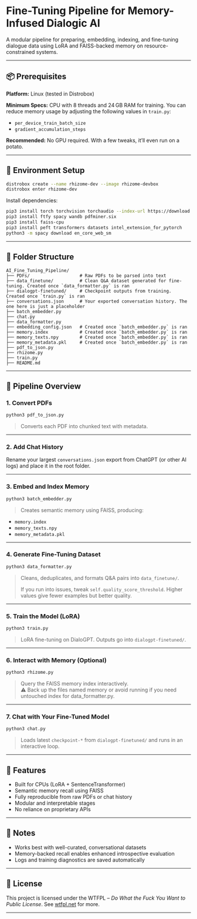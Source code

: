 # Fine-Tuning Pipeline for Memory-Infused Dialogic AI

A modular pipeline for preparing, embedding, indexing, and fine-tuning dialogue data using LoRA and FAISS-backed memory on resource-constrained systems.

---

## 📦 Prerequisites

**Platform:** Linux (tested in Distrobox)

**Minimum Specs:** CPU with 8 threads and 24 GB RAM for training. You can reduce memory usage by adjusting the following values in `train.py`:

* `per_device_train_batch_size`
* `gradient_accumulation_steps`

**Recommended:** No GPU required. With a few tweaks, it’ll even run on a potato.

---

## 🔧 Environment Setup

```bash
distrobox create --name rhizome-dev --image rhizome-devbox
distrobox enter rhizome-dev
```

Install dependencies:

```bash
pip3 install torch torchvision torchaudio --index-url https://download.pytorch.org/whl/cpu
pip3 install ftfy spacy wandb pdfminer.six
pip3 install faiss-cpu
pip3 install peft transformers datasets intel_extension_for_pytorch
python3 -m spacy download en_core_web_sm
```

---

## 📂 Folder Structure

```
AI_Fine_Tuning_Pipeline/
├── PDFs/                   # Raw PDFs to be parsed into text
├── data_finetune/          # Clean Q&A dataset generated for fine-tuning. Created once `data_formatter.py` is ran
├── dialogpt-finetuned/     # Checkpoint outputs from training. Created once `train.py` is ran 
├── conversations.json      # Your exported conversation history. The one here is just a placeholder
├── batch_embedder.py
├── chat.py
├── data_formatter.py
├── embedding_config.json   # Created once `batch_embedder.py` is ran 
├── memory.index            # Created once `batch_embedder.py` is ran 
├── memory_texts.npy        # Created once `batch_embedder.py` is ran 
├── memory_metadata.pkl     # Created once `batch_embedder.py` is ran 
├── pdf_to_json.py
├── rhizome.py
├── train.py
├── README.md
```

---

## 🧱 Pipeline Overview

### 1. Convert PDFs

```bash
python3 pdf_to_json.py
```

> Converts each PDF into chunked text with metadata.

---

### 2. Add Chat History

Rename your largest `conversations.json` export from ChatGPT (or other AI logs) and place it in the root folder.

---

### 3. Embed and Index Memory

```bash
python3 batch_embedder.py
```

> Creates semantic memory using FAISS, producing:

- `memory.index`
- `memory_texts.npy`
- `memory_metadata.pkl`

---

### 4. Generate Fine-Tuning Dataset

```bash
python3 data_formatter.py
```

> Cleans, deduplicates, and formats Q\&A pairs into `data_finetune/`.
> 
> If you run into issues, tweak `self.quality_score_threshold`.
> Higher values give fewer examples but better quality.

---

### 5. Train the Model (LoRA)

```bash
python3 train.py
```

> LoRA fine-tuning on DialoGPT. Outputs go into `dialogpt-finetuned/`.

---

### 6. Interact with Memory (Optional)

```bash
python3 rhizome.py
```

> Query the FAISS memory index interactively.  
> ⚠️ Back up the files named memory or avoid running if you need untouched index for data_formatter.py.

---

### 7. Chat with Your Fine-Tuned Model

```bash
python3 chat.py
```

> Loads latest `checkpoint-*` from `dialogpt-finetuned/` and runs in an interactive loop.

---

## 🧠 Features

- Built for CPUs (LoRA + SentenceTransformer)
- Semantic memory recall using FAISS
- Fully reproducible from raw PDFs or chat history
- Modular and interpretable stages
- No reliance on proprietary APIs

---

## 🍷 Notes

- Works best with well-curated, conversational datasets
- Memory-backed recall enables enhanced introspective evaluation
- Logs and training diagnostics are saved automatically

---

## 📄 License

This project is licensed under the WTFPL – *Do What the Fuck You Want to Public License*.
See [wtfpl.net](http://www.wtfpl.net/) for more.

---
